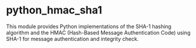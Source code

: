 # python_hmac_sha1
This module provides Python implementations of the SHA-1 hashing algorithm and the HMAC (Hash-Based Message Authentication Code) using SHA-1 for message authentication and integrity check.
